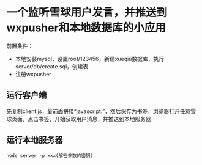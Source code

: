 # 一个监听雪球用户发言，并推送到wxpusher和本地数据库的小应用

前置条件：
- 本地安装mysql，设置root/123456，新建xueqiu数据库，执行server/db/create.sql，创建表
- 注册wxpusher

## 运行客户端
先复制client.js，最前面拼接“javascript:”，然后保存为书签，浏览器打开任意雪球页面，点击书签，开始获取用户消息，并推送到本地服务器

## 运行本地服务器
```shell
node server -p xxx(解密参数的密钥)
```